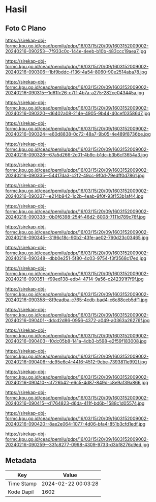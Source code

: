 # Hasil

## Foto C Plano

https://sirekap-obj-formc.kpu.go.id/cead/pemilu/pdpr/16/03/15/20/09/1603152009002-20240216-090253--7f933c0c-144e-4eeb-b10b-483ccc19aea7.jpg

https://sirekap-obj-formc.kpu.go.id/cead/pemilu/pdpr/16/03/15/20/09/1603152009002-20240216-090306--1bf9bddc-f136-4a54-8060-90e2514aba78.jpg

https://sirekap-obj-formc.kpu.go.id/cead/pemilu/pdpr/16/03/15/20/09/1603152009002-20240216-090315--1d61fc26-c7ff-4b7a-a275-282ce043445a.jpg

https://sirekap-obj-formc.kpu.go.id/cead/pemilu/pdpr/16/03/15/20/09/1603152009002-20240216-090320--d6402a08-214e-4905-9b44-40cef03586d7.jpg

https://sirekap-obj-formc.kpu.go.id/cead/pemilu/pdpr/16/03/15/20/09/1603152009002-20240216-090324--e60d8838-0c72-48a7-9b05-4e489f8736be.jpg

https://sirekap-obj-formc.kpu.go.id/cead/pemilu/pdpr/16/03/15/20/09/1603152009002-20240216-090328--67a5d266-2c01-4b9c-b1dc-b3b6cf3654a3.jpg

https://sirekap-obj-formc.kpu.go.id/cead/pemilu/pdpr/16/03/15/20/09/1603152009002-20240216-090335--54417da3-c2f2-49cc-9f0d-79edff0d7861.jpg

https://sirekap-obj-formc.kpu.go.id/cead/pemilu/pdpr/16/03/15/20/09/1603152009002-20240216-090337--e214b942-1c2b-4eab-9f0f-93f153b1af44.jpg

https://sirekap-obj-formc.kpu.go.id/cead/pemilu/pdpr/16/03/15/20/09/1603152009002-20240216-090338--0b0f6398-254f-46d2-8008-7111d789c76f.jpg

https://sirekap-obj-formc.kpu.go.id/cead/pemilu/pdpr/16/03/15/20/09/1603152009002-20240216-090345--3196c18c-90b2-43fe-ae02-760d23c03465.jpg

https://sirekap-obj-formc.kpu.go.id/cead/pemilu/pdpr/16/03/15/20/09/1603152009002-20240216-090348--dbb0e251-5f80-4c03-9754-f3f3568c17ed.jpg

https://sirekap-obj-formc.kpu.go.id/cead/pemilu/pdpr/16/03/15/20/09/1603152009002-20240216-090351--f99ed138-edb4-4714-9a56-c242391f7f9f.jpg

https://sirekap-obj-formc.kpu.go.id/cead/pemilu/pdpr/16/03/15/20/09/1603152009002-20240216-090358--8f9eadba-c765-4cdb-bad4-c6c88ceb5df1.jpg

https://sirekap-obj-formc.kpu.go.id/cead/pemilu/pdpr/16/03/15/20/09/1603152009002-20240216-090401--ddcd2d86-0956-4372-a049-a0363a26276f.jpg

https://sirekap-obj-formc.kpu.go.id/cead/pemilu/pdpr/16/03/15/20/09/1603152009002-20240216-090403--10dc05b8-141a-4db3-b598-e2f59f183008.jpg

https://sirekap-obj-formc.kpu.go.id/cead/pemilu/pdpr/16/03/15/20/09/1603152009002-20240216-090406--dc95e6c4-4416-4512-9cbe-7393811e992f.jpg

https://sirekap-obj-formc.kpu.go.id/cead/pemilu/pdpr/16/03/15/20/09/1603152009002-20240216-090410--cf726b42-e6c5-4d87-849d-c8e9af39a866.jpg

https://sirekap-obj-formc.kpu.go.id/cead/pemilu/pdpr/16/03/15/20/09/1603152009002-20240216-090415--d1764823-d6da-411f-bd6b-1588c1d05574.jpg

https://sirekap-obj-formc.kpu.go.id/cead/pemilu/pdpr/16/03/15/20/09/1603152009002-20240216-090420--8ae2e064-1077-4d06-bfa4-851b3cfd1edf.jpg

https://sirekap-obj-formc.kpu.go.id/cead/pemilu/pdpr/16/03/15/20/09/1603152009002-20240216-090259--33fc8277-0998-4309-9733-d3bf8276c9ed.jpg


## Metadata

| Key        | Value               |
| ---------- | ------------------- |
| Time Stamp | 2024-02-22 00:03:28 |
| Kode Dapil | 1602                |



